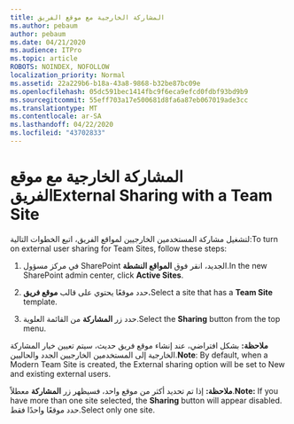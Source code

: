 ```yaml
---
title: المشاركة الخارجية مع موقع الفريق
ms.author: pebaum
author: pebaum
ms.date: 04/21/2020
ms.audience: ITPro
ms.topic: article
ROBOTS: NOINDEX, NOFOLLOW
localization_priority: Normal
ms.assetid: 22a229b6-b18a-43a8-9868-b32be87bc09e
ms.openlocfilehash: 05dc591bec1414fbc9f6eca9efcd0fdbf93bd9b9
ms.sourcegitcommit: 55eff703a17e500681d8fa6a87eb067019ade3cc
ms.translationtype: MT
ms.contentlocale: ar-SA
ms.lasthandoff: 04/22/2020
ms.locfileid: "43702833"
---
```

# <a name="external-sharing-with-a-team-site"></a><span data-ttu-id="cf19c-102">المشاركة الخارجية مع موقع الفريق</span><span class="sxs-lookup"><span data-stu-id="cf19c-102">External Sharing with a Team Site</span></span>

<span data-ttu-id="cf19c-103">لتشغيل مشاركة المستخدمين الخارجيين لمواقع الفريق، اتبع الخطوات التالية:</span><span class="sxs-lookup"><span data-stu-id="cf19c-103">To turn on external user sharing for Team Sites, follow these steps:</span></span> 
  
1. <span data-ttu-id="cf19c-104">في مركز مسؤول SharePoint الجديد، انقر فوق **المواقع النشطة**.</span><span class="sxs-lookup"><span data-stu-id="cf19c-104">In the new SharePoint admin center, click **Active Sites**.</span></span>
  
2. <span data-ttu-id="cf19c-105">حدد موقعًا يحتوي على قالب **موقع فريق.**</span><span class="sxs-lookup"><span data-stu-id="cf19c-105">Select a site that has a **Team Site** template.</span></span> 
  
3. <span data-ttu-id="cf19c-106">حدد زر **المشاركة** من القائمة العلوية.</span><span class="sxs-lookup"><span data-stu-id="cf19c-106">Select the **Sharing** button from the top menu.</span></span> 
  
 <span data-ttu-id="cf19c-107">**ملاحظة:** بشكل افتراضي، عند إنشاء موقع فريق حديث، سيتم تعيين خيار المشاركة الخارجية إلى المستخدمين الخارجيين الجدد والحاليين.</span><span class="sxs-lookup"><span data-stu-id="cf19c-107">**Note**: By default, when a Modern Team Site is created, the External sharing option will be set to New and existing external users.</span></span> 
  
 <span data-ttu-id="cf19c-108">**ملاحظة:** إذا تم تحديد أكثر من موقع واحد، فسيظهر زر **المشاركة** معطلاً.</span><span class="sxs-lookup"><span data-stu-id="cf19c-108">**Note:** If you have more than one site selected, the **Sharing** button will appear disabled.</span></span> <span data-ttu-id="cf19c-109">حدد موقعًا واحدًا فقط.</span><span class="sxs-lookup"><span data-stu-id="cf19c-109">Select only one site.</span></span> 
  

